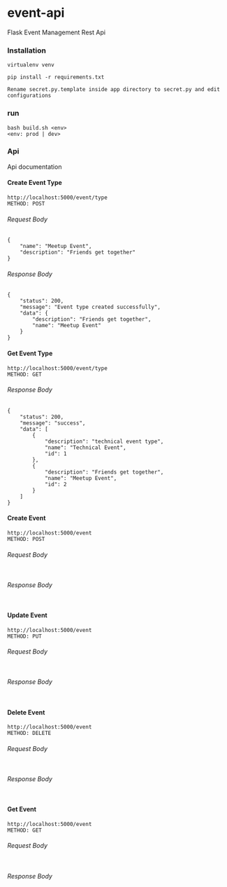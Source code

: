# event-api
Flask Event Management Rest Api

### Installation

```
virtualenv venv

pip install -r requirements.txt

Rename secret.py.template inside app directory to secret.py and edit configurations
```

### run
```
bash build.sh <env>
<env: prod | dev>
```

### Api
Api documentation

#### Create Event Type
```
http://localhost:5000/event/type
METHOD: POST
```

###### Request Body
```
{
    "name": "Meetup Event",
    "description": "Friends get together"
}
```

###### Response Body
```
{
    "status": 200,
    "message": "Event type created successfully",
    "data": {
        "description": "Friends get together",
        "name": "Meetup Event"
    }
}
```


#### Get Event Type
```
http://localhost:5000/event/type
METHOD: GET
```

###### Response Body
```
{
    "status": 200,
    "message": "success",
    "data": [
        {
            "description": "technical event type",
            "name": "Technical Event",
            "id": 1
        },
        {
            "description": "Friends get together",
            "name": "Meetup Event",
            "id": 2
        }
    ]
}
```

#### Create Event
```
http://localhost:5000/event
METHOD: POST
```

###### Request Body
```

```

###### Response Body
```

```


#### Update Event
```
http://localhost:5000/event
METHOD: PUT
```

###### Request Body
```

```

###### Response Body
```

```


#### Delete Event
```
http://localhost:5000/event
METHOD: DELETE
```

###### Request Body
```

```

###### Response Body
```

```


#### Get Event
```
http://localhost:5000/event
METHOD: GET
```

###### Request Body
```

```

###### Response Body
```

```
